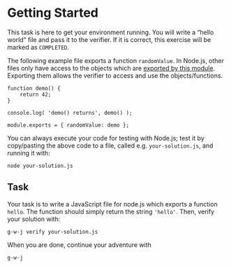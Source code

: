 # Getting Started

This task is here to get your environment running. You will write a “hello world” file and pass it
to the verifier. If it is correct, this exercise will be marked as `COMPLETED`. 

The following example file exports a function `randomValue`. In Node.js, other files only have access
to the objects which are [exported by this module](https://nodejs.org/api/modules.html). Exporting them 
allows the verifier to access and use the objects/functions.

    function demo() { 
        return 42; 
    }
    
    console.log( 'demo() returns', demo() );
    
    module.exports = { randomValue: demo };

You can always execute your code for testing with Node.js; test it by copy/pasting the above code
to a file, called e.g. `your-solution.js`, and running it with:

    node your-solution.js

## Task

Your task is to write a JavaScript file for node.js which exports a function `hello`. The function should simply return the string 
`'hello'`. Then, verify your solution with:

    g-w-j verify your-solution.js

When you are done, continue your adventure with

    g-w-j
